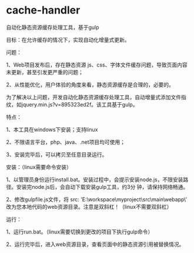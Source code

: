 # cache-handler
自动化静态资源缓存处理工具，基于gulp

目标：在允许缓存的情况下，实现自动化增量式更新。

问题：

1、Web项目发布后，存在静态资源 js、css、字体文件缓存问题，导致页面内容未更新，甚至引发更严重的问题；

2、从性能优化，用户体验的角度来看，静态资源缓存是合理的，必要的。

为了解决以上问题，开发自动化静态资源缓存处理工具，自动增量式添加文件指纹，如jquery.min.js?v=895323ed2f。该工具基于gulp。

特点：

1、本工具在windows下安装；支持linux

2、不限语言平台，php、java、.net项目均可使用；

3、安装完毕后，可以拷贝至任意目录运行。

安装：（linux需要命令安装）

1、以管理员身份运行install.bat。安装过程中，会提示安装node.js，不限安装路径。安装完node.js后，会自动下载安装gulp工具，约3分
钟，请保持网络畅通。

2、修改gulpfile.js文件，将 src: 'E:\\workspace\\myproject\\src\\main\\webapp\\' 改为您本地代码的web资源目录。注意是双斜杠！（linux不需要双斜杠）

运行：

1、运行run.bat。（linux需要切换到更改的项目下执行gulp命令）

2、运行完毕后，进入web资源目录，查看页面中的静态资源引用被替换情况。
